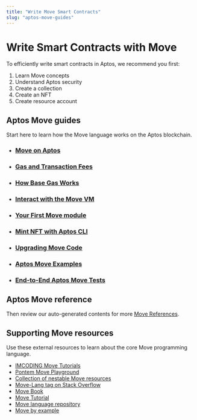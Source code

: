 ```yaml
---
title: "Write Move Smart Contracts"
slug: "aptos-move-guides"
---
```


# Write Smart Contracts with Move

To efficiently write smart contracts in Aptos, we recommend you first:

1. Learn Move concepts
1. Understand Aptos security
1. Create a collection
1. Create an NFT
1. Create resource account

## Aptos Move guides

Start here to learn how the Move language works on the Aptos blockchain. 

- ### [Move on Aptos](move-on-aptos.md)
- ### [Gas and Transaction Fees](../../concepts/gas-txn-fee.md)
- ### [How Base Gas Works](../../concepts/base-gas.md)
- ### [Interact with the Move VM](../interacting-with-the-blockchain.md)
- ### [Your First Move module](../../tutorials/first-move-module.md)
- ### [Mint NFT with Aptos CLI](./mint-nft-cli.md)
- ### [Upgrading Move Code](upgrading-move-code.md)
- ### [Aptos Move Examples](https://github.com/aptos-labs/aptos-core/tree/main/aptos-move/move-examples)
- ### [End-to-End Aptos Move Tests](https://github.com/aptos-labs/aptos-core/tree/main/aptos-move/e2e-move-tests/src/tests)

## Aptos Move reference

Then review our auto-generated contents for more [Move References](../../reference/move.md).

## Supporting Move resources

Use these external resources to learn about the core Move programming language.

* [IMCODING Move Tutorials](https://imcoding.online/courses/move-language)
* [Pontem Move Playground](https://playground.pontem.network/)
* [Collection of nestable Move resources](https://github.com/taoheorg/taohe)
* [Move-Lang tag on Stack Overflow](https://stackoverflow.com/questions/tagged/move-lang)
* [Move Book](https://move-language.github.io/move/)
* [Move Tutorial](https://github.com/move-language/move/tree/main/language/documentation/tutorial)
* [Move language repository](https://github.com/move-language/move)
* [Move by example](https://move-book.com/)
